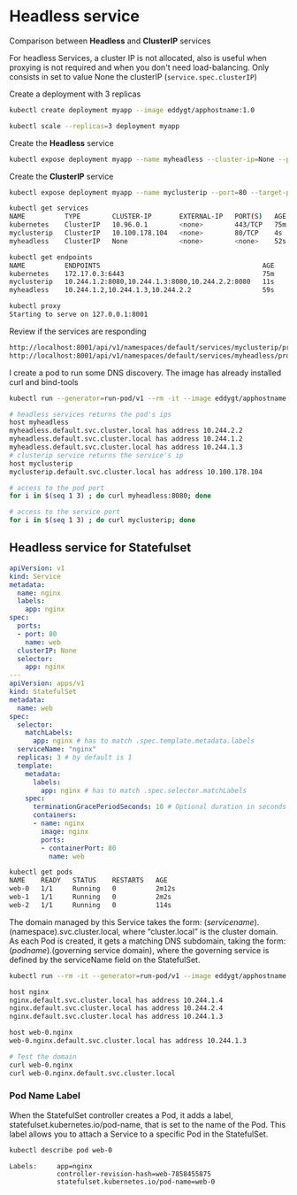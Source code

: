 # Headless service

Comparison between **Headless** and **ClusterIP** services

For headless Services, a cluster IP is not allocated, also is useful when proxying is not required and when you don't need load-balancing.
Only consists in set to value None the clusterIP (`service.spec.clusterIP`)

Create a deployment with 3 replicas
```bash
kubectl create deployment myapp --image eddygt/apphostname:1.0
```

```bash
kubectl scale --replicas=3 deployment myapp
```

Create the **Headless** service
```bash
kubectl expose deployment myapp --name myheadless --cluster-ip=None --port=80 --target-port=8080
```

Create the **ClusterIP** service
```bash
kubectl expose deployment myapp --name myclusterip --port=80 --target-port=8080
```

```bash
kubectl get services
NAME          TYPE        CLUSTER-IP       EXTERNAL-IP   PORT(S)   AGE
kubernetes    ClusterIP   10.96.0.1        <none>        443/TCP   75m
myclusterip   ClusterIP   10.100.178.104   <none>        80/TCP    4s
myheadless    ClusterIP   None             <none>        <none>    52s
```

```bash
kubectl get endpoints
NAME          ENDPOINTS                                         AGE
kubernetes    172.17.0.3:6443                                   75m
myclusterip   10.244.1.2:8080,10.244.1.3:8080,10.244.2.2:8080   11s
myheadless    10.244.1.2,10.244.1.3,10.244.2.2                  59s
```

```bash
kubectl proxy
Starting to serve on 127.0.0.1:8001
```

Review if the services are responding
```bash
http://localhost:8001/api/v1/namespaces/default/services/myclusterip/proxy/
http://localhost:8001/api/v1/namespaces/default/services/myheadless/proxy/
```

I create a pod to run some DNS discovery. The image has already installed curl and bind-tools
```bash
kubectl run --generator=run-pod/v1 --rm -it --image eddygt/apphostname:1.0 mytest sh
```

```bash
# headless services returns the pod's ips
host myheadless
myheadless.default.svc.cluster.local has address 10.244.2.2
myheadless.default.svc.cluster.local has address 10.244.1.2
myheadless.default.svc.cluster.local has address 10.244.1.3
# clusterip service returns the service's ip
host myclusterip
myclusterip.default.svc.cluster.local has address 10.100.178.104
```

```bash
# access to the pod port
for i in $(seq 1 3) ; do curl myheadless:8080; done
```
```bash
# access to the service port
for i in $(seq 1 3) ; do curl myclusterip; done
```

## Headless service for Statefulset

```yaml
apiVersion: v1
kind: Service
metadata:
  name: nginx
  labels:
    app: nginx
spec:
  ports:
  - port: 80
    name: web
  clusterIP: None
  selector:
    app: nginx
---
apiVersion: apps/v1
kind: StatefulSet
metadata:
  name: web
spec:
  selector:
    matchLabels:
      app: nginx # has to match .spec.template.metadata.labels
  serviceName: "nginx"
  replicas: 3 # by default is 1
  template:
    metadata:
      labels:
        app: nginx # has to match .spec.selector.matchLabels
    spec:
      terminationGracePeriodSeconds: 10 # Optional duration in seconds the pod needs to terminate gracefully
      containers:
      - name: nginx
        image: nginx
        ports:
        - containerPort: 80
          name: web
```

```bash
kubectl get pods
NAME    READY   STATUS    RESTARTS   AGE
web-0   1/1     Running   0          2m12s
web-1   1/1     Running   0          2m2s
web-2   1/1     Running   0          114s
```

The domain managed by this Service takes the form: $(service name).$(namespace).svc.cluster.local, where “cluster.local” is the cluster domain.
As each Pod is created, it gets a matching DNS subdomain, taking the form: $(podname).$(governing service domain), where the governing service is defined by the serviceName field on the StatefulSet.

```bash
kubectl run --rm -it --generator=run-pod/v1 --image eddygt/apphostname:1.0 mytest sh
```

```bash
host nginx
nginx.default.svc.cluster.local has address 10.244.1.4
nginx.default.svc.cluster.local has address 10.244.2.4
nginx.default.svc.cluster.local has address 10.244.1.3
```

```bash
host web-0.nginx
web-0.nginx.default.svc.cluster.local has address 10.244.1.3
```

```bash
# Test the domain
curl web-0.nginx
curl web-0.nginx.default.svc.cluster.local
```

### Pod Name Label
When the StatefulSet controller creates a Pod, it adds a label, statefulset.kubernetes.io/pod-name, that is set to the name of the Pod. This label allows you to attach a Service to a specific Pod in the StatefulSet.

```bash
kubectl describe pod web-0
```

```
Labels:     app=nginx
            controller-revision-hash=web-7858455875
            statefulset.kubernetes.io/pod-name=web-0
```
